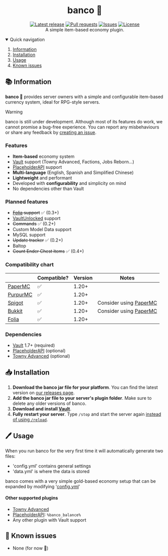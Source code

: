 <div align="center">
  <p>
    <h1>banco 🏦</h1>
    <a href="https://github.com/myth-MC/banco/releases/latest"><img src="https://img.shields.io/github/v/release/myth-MC/banco" alt="Latest release" /></a>
    <a href="https://github.com/myth-MC/banco/pulls"><img src="https://img.shields.io/github/issues-pr/myth-MC/banco" alt="Pull requests" /></a>
    <a href="https://github.com/myth-MC/banco/issues"><img src="https://img.shields.io/github/issues/myth-MC/banco" alt="Issues" /></a>
    <a href="https://github.com/myth-MC/banco/blob/main/LICENSE"><img src="https://img.shields.io/badge/license-GPL--3.0-blue.svg" alt="License" /></a>
    <br>
    A simple item-based economy plugin.
  </p>
</div>

<details open="open">
  <summary>Quick navigation</summary>
  <ol>
    <li>
      <a href="#information">Information</a>
    </li>
    <li>
      <a href="#installation">Installation</a>
    </li>
    <li>
      <a href="#usage">Usage</a>
    </li>
    <li>
      <a href="#bugs">Known issues</a>
    </li>
  </ol>
</details>

<div id="information"></div>

## 📚 Information

**banco 🏦** provides server owners with a simple and configurable item-based currency system, ideal for RPG-style servers.

>[!WARNING]
> banco is still under development. Although most of its features do work, we cannot promise a bug-free experience. You can report any misbehaviours or share any feedback by [creating an issue](https://github.com/myth-MC/banco/issues). 

### Features

* **Item-based** economy system
* [Vault](https://www.spigotmc.org/resources/vault.34315/) support (Towny Advanced, Factions, Jobs Reborn...)
* [PlaceholderAPI](https://www.spigotmc.org/resources/placeholderapi.6245/) support
* **Multi-language** (English, Spanish and Simplified Chinese)
* **Lightweight** and performant
* Developed with **configurability** and simplicity on mind
* No dependencies other than Vault

### Planned features

* ~~[Folia](https://papermc.io/software/folia) support~~ ✅ (0.3+)
* [VaultUnlocked](https://github.com/TheNewEconomy/VaultUnlockedAPI) support
* ~~Commands~~ ✅ (0.2+)
* Custom Model Data support
* MySQL support
* ~~Update tracker~~ ✅ (0.2+)
* Baltop
* ~~Count Ender Chest items~~ ✅ (0.4+)

### Compatibility chart

|                                                         | Compatible? | Version | Notes                                        |
|---------------------------------------------------------|-------------|---------|----------------------------------------------|
| [PaperMC](https://papermc.io/)                          | ✅          | 1.20+   |                                              |
| [PurpurMC](https://purpurmc.org/)                       | ✅          | 1.20+   |                                              |
| [Spigot](https://www.spigotmc.org)                      | ✅          | 1.20+   | Consider using [PaperMC](https://papermc.io) |
| [Bukkit](https://bukkit.org)                            | ✅          | 1.20+   | Consider using [PaperMC](https://papermc.io) |
| [Folia](https://papermc.io/software/folia)              | ✅          | 1.20+   |                                              |

### Dependencies

* [Vault](https://www.spigotmc.org/resources/vault.34315/) 1.7+ (required)
* [PlaceholderAPI](https://www.spigotmc.org/resources/placeholderapi.6245/) (optional)
* [Towny Advanced](https://townyadvanced.github.io) (optional)

<div id="installation"></div>

## 📥 Installation

1. **Download the banco jar file for your platform**. You can find the latest version on [our releases page](https://github.com/myth-MC/banco/releases).
2. **Add the banco jar file to your server's plugin folder**. Make sure to delete any older versions of banco.
3. **Download and install [Vault](https://www.spigotmc.org/resources/vault.34315/)**.
4. **Fully restart your server**. Type `/stop` and start the server again [instead of using `/reload`](https://madelinemiller.dev/blog/problem-with-reload/).

<div id="usage"></div>

## 🖊️ Usage

When you run banco for the very first time it will automatically generate two files:
* 'config.yml' contains general settings
* 'data.yml' is where the data is stored

banco comes with a very simple gold-based economy setup that can be expanded by modifying '[config.yml](https://github.com/myth-MC/banco/blob/main/src/main/resources/config.yml)'

#### Other supported plugins

* [Towny Advanced](https://townyadvanced.github.io)
* [PlaceholderAPI](https://www.spigotmc.org/resources/placeholderapi.6245/): `%banco_balance%`
* Any other plugin with Vault support
  
<div id="bugs"></div>

## 🐛 Known issues
* None (for now 👀)
